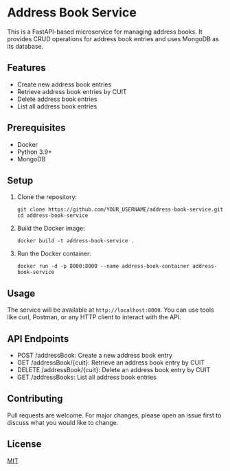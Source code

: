 # Address Book Service

This is a FastAPI-based microservice for managing address books. It provides CRUD operations for address book entries and uses MongoDB as its database.

## Features

- Create new address book entries
- Retrieve address book entries by CUIT
- Delete address book entries
- List all address book entries

## Prerequisites

- Docker
- Python 3.9+
- MongoDB

## Setup

1. Clone the repository:
   ```
   git clone https://github.com/YOUR_USERNAME/address-book-service.git
   cd address-book-service
   ```

2. Build the Docker image:
   ```
   docker build -t address-book-service .
   ```

3. Run the Docker container:
   ```
   docker run -d -p 8000:8000 --name address-book-container address-book-service
   ```

## Usage

The service will be available at `http://localhost:8000`. You can use tools like curl, Postman, or any HTTP client to interact with the API.

## API Endpoints

- POST /addressBook: Create a new address book entry
- GET /addressBook/{cuit}: Retrieve an address book entry by CUIT
- DELETE /addressBook/{cuit}: Delete an address book entry by CUIT
- GET /addressBooks: List all address book entries

## Contributing

Pull requests are welcome. For major changes, please open an issue first to discuss what you would like to change.

## License

[MIT](https://choosealicense.com/licenses/mit/)
